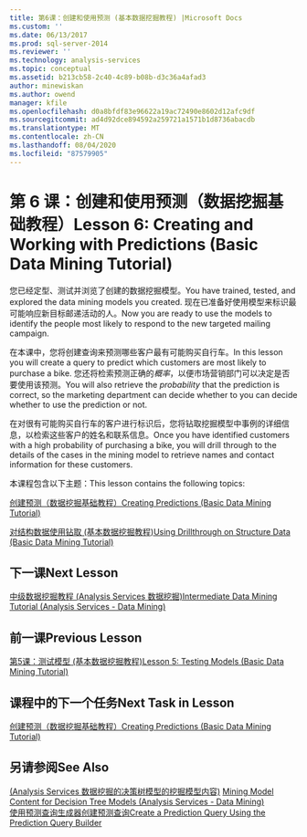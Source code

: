 ```yaml
---
title: 第6课：创建和使用预测 (基本数据挖掘教程) |Microsoft Docs
ms.custom: ''
ms.date: 06/13/2017
ms.prod: sql-server-2014
ms.reviewer: ''
ms.technology: analysis-services
ms.topic: conceptual
ms.assetid: b213cb58-2c40-4c89-b08b-d3c36a4afad3
author: minewiskan
ms.author: owend
manager: kfile
ms.openlocfilehash: d0a8bfdf83e96622a19ac72490e8602d12afc9df
ms.sourcegitcommit: ad4d92dce894592a259721a1571b1d8736abacdb
ms.translationtype: MT
ms.contentlocale: zh-CN
ms.lasthandoff: 08/04/2020
ms.locfileid: "87579905"
---
```

# <a name="lesson-6-creating-and-working-with-predictions-basic-data-mining-tutorial"></a><span data-ttu-id="c631f-102">第 6 课：创建和使用预测（数据挖掘基础教程）</span><span class="sxs-lookup"><span data-stu-id="c631f-102">Lesson 6: Creating and Working with Predictions (Basic Data Mining Tutorial)</span></span>
  <span data-ttu-id="c631f-103">您已经定型、测试并浏览了创建的数据挖掘模型。</span><span class="sxs-lookup"><span data-stu-id="c631f-103">You have trained, tested, and explored the data mining models you created.</span></span> <span data-ttu-id="c631f-104">现在已准备好使用模型来标识最可能响应新目标邮递活动的人。</span><span class="sxs-lookup"><span data-stu-id="c631f-104">Now you are ready to use the models to identify the people most likely to respond to the new targeted mailing campaign.</span></span>  
  
 <span data-ttu-id="c631f-105">在本课中，您将创建查询来预测哪些客户最有可能购买自行车。</span><span class="sxs-lookup"><span data-stu-id="c631f-105">In this lesson you will create a query to predict which customers are most likely to purchase a bike.</span></span> <span data-ttu-id="c631f-106">您还将检索预测正确的*概率*，以便市场营销部门可以决定是否要使用该预测。</span><span class="sxs-lookup"><span data-stu-id="c631f-106">You will also retrieve the *probability* that the prediction is correct, so the marketing department can decide whether to you can decide whether to use the prediction or not.</span></span>  
  
 <span data-ttu-id="c631f-107">在对很有可能购买自行车的客户进行标识后，您将钻取挖掘模型中事例的详细信息，以检索这些客户的姓名和联系信息。</span><span class="sxs-lookup"><span data-stu-id="c631f-107">Once you have identified customers with a high probability of purchasing a bike, you will drill through to the details of the cases in the mining model to retrieve names and contact information for these customers.</span></span>  
  
 <span data-ttu-id="c631f-108">本课程包含以下主题：</span><span class="sxs-lookup"><span data-stu-id="c631f-108">This lesson contains the following topics:</span></span>  
  
 [<span data-ttu-id="c631f-109">创建预测（数据挖掘基础教程）</span><span class="sxs-lookup"><span data-stu-id="c631f-109">Creating Predictions &#40;Basic Data Mining Tutorial&#41;</span></span>](../../2014/tutorials/creating-predictions-basic-data-mining-tutorial.md)  
  
 [<span data-ttu-id="c631f-110">对结构数据使用钻取 &#40;基本数据挖掘教程&#41;</span><span class="sxs-lookup"><span data-stu-id="c631f-110">Using Drillthrough on Structure Data &#40;Basic Data Mining Tutorial&#41;</span></span>](../../2014/tutorials/using-drillthrough-on-structure-data-basic-data-mining-tutorial.md)  
  
## <a name="next-lesson"></a><span data-ttu-id="c631f-111">下一课</span><span class="sxs-lookup"><span data-stu-id="c631f-111">Next Lesson</span></span>  
 [<span data-ttu-id="c631f-112">中级数据挖掘教程 &#40;Analysis Services 数据挖掘&#41;</span><span class="sxs-lookup"><span data-stu-id="c631f-112">Intermediate Data Mining Tutorial &#40;Analysis Services - Data Mining&#41;</span></span>](../../2014/tutorials/intermediate-data-mining-tutorial-analysis-services-data-mining.md)  
  
## <a name="previous-lesson"></a><span data-ttu-id="c631f-113">前一课</span><span class="sxs-lookup"><span data-stu-id="c631f-113">Previous Lesson</span></span>  
 [<span data-ttu-id="c631f-114">第5课：测试模型 &#40;基本数据挖掘教程&#41;</span><span class="sxs-lookup"><span data-stu-id="c631f-114">Lesson 5: Testing Models &#40;Basic Data Mining Tutorial&#41;</span></span>](../../2014/tutorials/lesson-5-testing-models-basic-data-mining-tutorial.md)  
  
## <a name="next-task-in-lesson"></a><span data-ttu-id="c631f-115">课程中的下一个任务</span><span class="sxs-lookup"><span data-stu-id="c631f-115">Next Task in Lesson</span></span>  
 [<span data-ttu-id="c631f-116">创建预测（数据挖掘基础教程）</span><span class="sxs-lookup"><span data-stu-id="c631f-116">Creating Predictions &#40;Basic Data Mining Tutorial&#41;</span></span>](../../2014/tutorials/creating-predictions-basic-data-mining-tutorial.md)  
  
## <a name="see-also"></a><span data-ttu-id="c631f-117">另请参阅</span><span class="sxs-lookup"><span data-stu-id="c631f-117">See Also</span></span>  
 <span data-ttu-id="c631f-118">[&#40;Analysis Services 数据挖掘的决策树模型的挖掘模型内容&#41;](../../2014/analysis-services/data-mining/mining-model-content-for-decision-tree-models-analysis-services-data-mining.md) </span><span class="sxs-lookup"><span data-stu-id="c631f-118">[Mining Model Content for Decision Tree Models &#40;Analysis Services - Data Mining&#41;](../../2014/analysis-services/data-mining/mining-model-content-for-decision-tree-models-analysis-services-data-mining.md) </span></span>  
 [<span data-ttu-id="c631f-119">使用预测查询生成器创建预测查询</span><span class="sxs-lookup"><span data-stu-id="c631f-119">Create a Prediction Query Using the Prediction Query Builder</span></span>](../../2014/analysis-services/data-mining/create-a-prediction-query-using-the-prediction-query-builder.md)  
  
  
